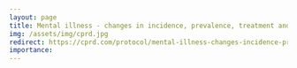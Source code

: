 ```yaml
---
layout: page
title: Mental illness - changes in incidence, prevalence, treatment and outcomes 2000-2018
img: /assets/img/cprd.jpg
redirect: https://cprd.com/protocol/mental-illness-changes-incidence-prevalence-treatment-and-outcomes-2000-2018
importance:
---
```

